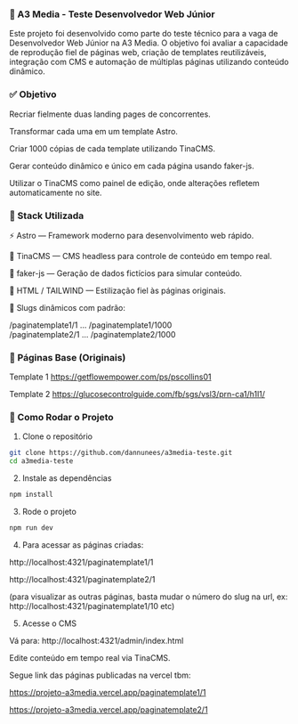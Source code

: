  <h3>🧪 A3 Media - Teste Desenvolvedor Web Júnior</h3>

Este projeto foi desenvolvido como parte do teste técnico para a vaga de Desenvolvedor Web Júnior na A3 Media. O objetivo foi avaliar a capacidade de reprodução fiel de páginas web, criação de templates reutilizáveis, integração com CMS e automação de múltiplas páginas utilizando conteúdo dinâmico.

 <h3>✅ Objetivo</h3>

Recriar fielmente duas landing pages de concorrentes.

Transformar cada uma em um template Astro.

Criar 1000 cópias de cada template utilizando TinaCMS.

Gerar conteúdo dinâmico e único em cada página usando faker-js.

Utilizar o TinaCMS como painel de edição, onde alterações refletem automaticamente no site.


 <h3>🧰 Stack Utilizada</h3>

⚡ Astro — Framework moderno para desenvolvimento web rápido.

📝 TinaCMS — CMS headless para controle de conteúdo em tempo real.

🔀 faker-js — Geração de dados fictícios para simular conteúdo.

💅 HTML / TAILWIND — Estilização fiel às páginas originais.

🔗 Slugs dinâmicos com padrão:

/paginatemplate1/1 ... /paginatemplate1/1000  
/paginatemplate2/1 ... /paginatemplate2/1000


<h3>📄 Páginas Base (Originais) </h3>

Template 1
https://getflowempower.com/ps/pscollins01

Template 2
https://glucosecontrolguide.com/fb/sgs/vsl3/prn-ca1/h1l1/


<h3>🚀 Como Rodar o Projeto</h3>

1. Clone o repositório

```bash
git clone https://github.com/dannunees/a3media-teste.git
cd a3media-teste
```

2. Instale as dependências

```bash
npm install
```

3. Rode o projeto

```bash
npm run dev
```

4. Para acessar as páginas criadas:

http://localhost:4321/paginatemplate1/1

http://localhost:4321/paginatemplate2/1

(para visualizar as outras páginas, basta mudar o número do slug na url, ex: http://localhost:4321/paginatemplate1/10 etc)

5. Acesse o CMS

Vá para: http://localhost:4321/admin/index.html

Edite conteúdo em tempo real via TinaCMS.

Segue link das páginas publicadas na vercel tbm:

https://projeto-a3media.vercel.app/paginatemplate1/1

https://projeto-a3media.vercel.app/paginatemplate2/1
